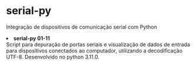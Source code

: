 # serial-py
Integração de dispositivos de comunicação serial com Python
<li>
<b>serial-py 01-11</b> <br>
Script para depuração de portas seriais e visualização de dados de entrada para dispositivos conectados ao computador, utilizando a decodificação UTF-8. Desenvolvido no python 3.11.0.
